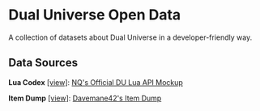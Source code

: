 # Dual Universe Open Data

A collection of datasets about Dual Universe in a developer-friendly way.

## Data Sources

**Lua Codex** [[view]](dist/Lua/Codex.json):
[NQ's Official DU Lua API Mockup](https://github.com/dual-universe/lua-examples/tree/main/api-mockup)

**Item Dump** [[view]](dist/Items.json):
[Davemane42's Item Dump](https://docs.google.com/spreadsheets/d/1fGJyguTIV_jDLFdKkEyMr975VEyp2ICtp_6fZTDRSn4/edit)
